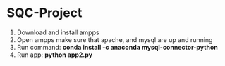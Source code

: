 # SQC-Project

1. Download and install ampps
2. Open ampps make sure that apache, and mysql are up and running
3. Run command: **conda install -c anaconda mysql-connector-python**
4. Run app: **python app2.py**
